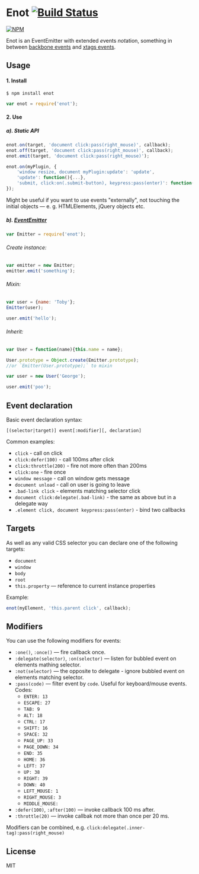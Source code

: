 # Enot [![Build Status](https://travis-ci.org/dfcreative/enot.svg?branch=master)](https://travis-ci.org/dfcreative/enot)

[![NPM](https://nodei.co/npm/enot.png?downloads=true&downloadRank=true&stars=true)](https://nodei.co/npm/enot/)

Enot is an EventEmitter with extended <em>e</em>vents <em>not</em>ation, something in between [backbone events](http://backbonejs.org/#View-delegateEvents) and [xtags events](http://www.x-tags.org/docs#pseudos).


## Usage

#### 1. Install

`$ npm install enot`

```js
var enot = require('enot');
```

#### 2. Use

##### a). Static API

```js
enot.on(target, 'document click:pass(right_mouse)', callback);
enot.off(target, 'document click:pass(right_mouse)', callback);
enot.emit(target, 'document click:pass(right_mouse)');

enot.on(myPlugin, {
	'window resize, document myPlugin:update': 'update',
	'update': function(){...},
	'submit, click:on(.submit-button), keypress:pass(enter)': function(){...}
});
```

Might be useful if you want to use events "externally", not touching the initial objects — e. g. HTMLElements, jQuery objects etc.


##### b). [EventEmitter](https://github.com/component/emitter)

```js
var Emitter = require('enot');
```

###### Create instance:

```js
var emitter = new Emitter;
emitter.emit('something');
```

###### Mixin:

```js
var user = {name: 'Toby'};
Emitter(user);

user.emit('hello');
```

###### Inherit:

```js
var User = function(name){this.name = name};

User.prototype = Object.create(Emitter.prototype);
//or `Emitter(User.prototype);` to mixin

var user = new User('George');

user.emit('poo');
```


## Event declaration

Basic event declaration syntax:

`[(selector|target)] event[:modifier][, declaration]`


Common examples:

* `click` - call on click
* `click:defer(100)` - call 100ms after click
* `click:throttle(200)` - fire not more often than 200ms
* `click:one` - fire once
* `window message` - call on window gets message
* `document unload` - call on user is going to leave
* `.bad-link click` - elements matching selector click
* `document click:delegate(.bad-link)` - the same as above but in a delegate way
* `.element click, document keypress:pass(enter)` - bind two callbacks
<!-- `keypress:pass(ctrl + alt + del)` - catch windows task manager call -->
<!-- `keypress:pass(/y/i) + keypress:pass(/e/i) + keypress:pass(/s/i)` - catch user’s consent. -->
<!-- `touch` - normalized crossbrowser gesture -->
<!-- `all` - call on any event -->


## Targets


As well as any valid CSS selector you can declare one of the following targets:

* `document`
* `window`
* `body`
* `root`
* `this.property` — reference to current instance properties

Example:

```js
enot(myElement, 'this.parent click', callback);
```


## Modifiers

You can use the following modifiers for events:

* `:one()`, `:once()` — fire callback once.
* `:delegate(selector)`, `:on(selector)` — listen for bubbled event on elements mathing selector.
* `:not(selector)` — the opposite to delegate - ignore bubbled event on elements matching selector.
* `:pass(code)` — filter event by `code`. Useful for keyboard/mouse events. Codes:
	* `ENTER: 13`
	* `ESCAPE: 27`
	* `TAB: 9`
	* `ALT: 18`
	* `CTRL: 17`
	* `SHIFT: 16`
	* `SPACE: 32`
	* `PAGE_UP: 33`
	* `PAGE_DOWN: 34`
	* `END: 35`
	* `HOME: 36`
	* `LEFT: 37`
	* `UP: 38`
	* `RIGHT: 39`
	* `DOWN: 40`
	* `LEFT_MOUSE: 1`
	* `RIGHT_MOUSE: 3`
	* `MIDDLE_MOUSE: `
* `:defer(100)`, `:after(100)` — invoke callback 100 ms after.
* `:throttle(20)` — invoke callbak not more than once per 20 ms.

Modifiers can be combined, e.g. `click:delegate(.inner-tag):pass(right_mouse)`


## License

MIT
